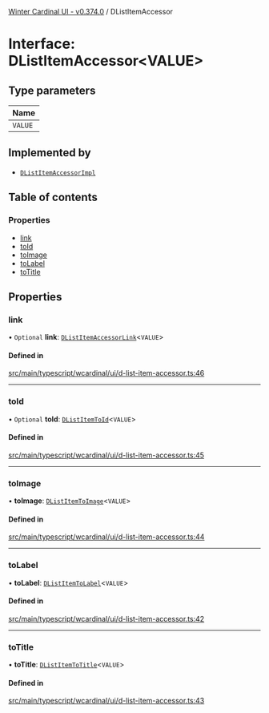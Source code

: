 [Winter Cardinal UI - v0.374.0](../index.md) / DListItemAccessor

# Interface: DListItemAccessor\<VALUE\>

## Type parameters

| Name |
| :------ |
| `VALUE` |

## Implemented by

- [`DListItemAccessorImpl`](../classes/DListItemAccessorImpl.md)

## Table of contents

### Properties

- [link](DListItemAccessor.md#link)
- [toId](DListItemAccessor.md#toid)
- [toImage](DListItemAccessor.md#toimage)
- [toLabel](DListItemAccessor.md#tolabel)
- [toTitle](DListItemAccessor.md#totitle)

## Properties

### link

• `Optional` **link**: [`DListItemAccessorLink`](DListItemAccessorLink.md)\<`VALUE`\>

#### Defined in

[src/main/typescript/wcardinal/ui/d-list-item-accessor.ts:46](https://github.com/winter-cardinal/winter-cardinal-ui/blob/v0.310.1/src/main/typescript/wcardinal/ui/d-list-item-accessor.ts#L46)

___

### toId

• `Optional` **toId**: [`DListItemToId`](../index.md#dlistitemtoid)\<`VALUE`\>

#### Defined in

[src/main/typescript/wcardinal/ui/d-list-item-accessor.ts:45](https://github.com/winter-cardinal/winter-cardinal-ui/blob/v0.310.1/src/main/typescript/wcardinal/ui/d-list-item-accessor.ts#L45)

___

### toImage

• **toImage**: [`DListItemToImage`](../index.md#dlistitemtoimage)\<`VALUE`\>

#### Defined in

[src/main/typescript/wcardinal/ui/d-list-item-accessor.ts:44](https://github.com/winter-cardinal/winter-cardinal-ui/blob/v0.310.1/src/main/typescript/wcardinal/ui/d-list-item-accessor.ts#L44)

___

### toLabel

• **toLabel**: [`DListItemToLabel`](../index.md#dlistitemtolabel)\<`VALUE`\>

#### Defined in

[src/main/typescript/wcardinal/ui/d-list-item-accessor.ts:42](https://github.com/winter-cardinal/winter-cardinal-ui/blob/v0.310.1/src/main/typescript/wcardinal/ui/d-list-item-accessor.ts#L42)

___

### toTitle

• **toTitle**: [`DListItemToTitle`](../index.md#dlistitemtotitle)\<`VALUE`\>

#### Defined in

[src/main/typescript/wcardinal/ui/d-list-item-accessor.ts:43](https://github.com/winter-cardinal/winter-cardinal-ui/blob/v0.310.1/src/main/typescript/wcardinal/ui/d-list-item-accessor.ts#L43)
